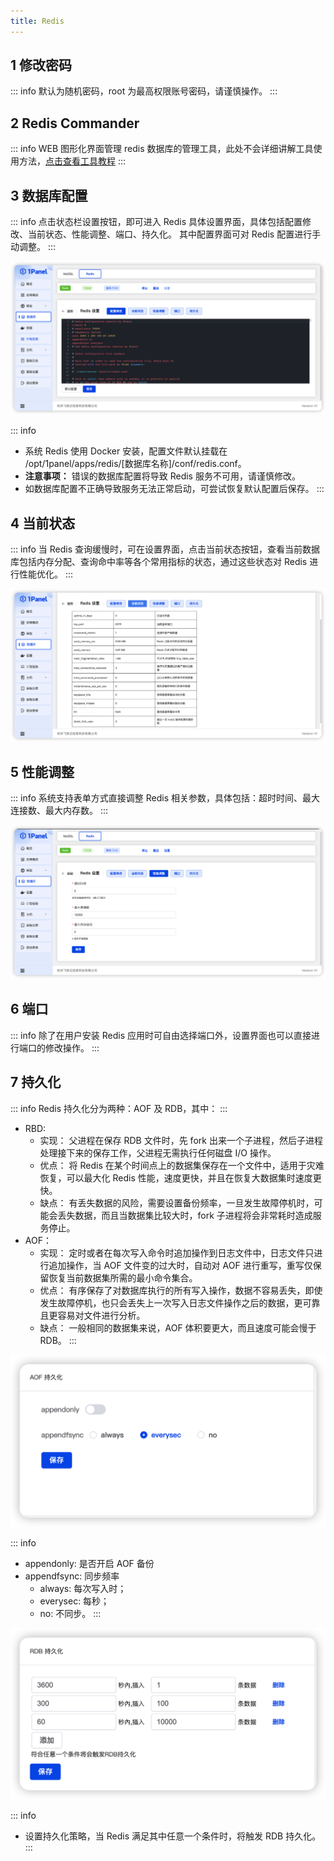 ```yaml
---
title: Redis
---
```


## 1 修改密码

::: info
默认为随机密码，root 为最高权限账号密码，请谨慎操作。
:::

## 2 Redis Commander

::: info
WEB 图形化界面管理 redis 数据库的管理工具，此处不会详细讲解工具使用方法，[点击查看工具教程](http://joeferner.github.io/redis-commander/)
:::

## 3 数据库配置

::: info
点击状态栏设置按钮，即可进入 Redis 具体设置界面，具体包括配置修改、当前状态、性能调整、端口、持久化。
其中配置界面可对 Redis 配置进行手动调整。
:::

![img.png](../../img/databases/redis_conf.png)

::: info
- 系统 Redis 使用 Docker 安装，配置文件默认挂载在 /opt/1panel/apps/redis/[数据库名称]/conf/redis.conf。
- **注意事项：** 错误的数据库配置将导致 Redis 服务不可用，请谨慎修改。
- 如数据库配置不正确导致服务无法正常启动，可尝试恢复默认配置后保存。
:::

## 4 当前状态

::: info
当 Redis 查询缓慢时，可在设置界面，点击当前状态按钮，查看当前数据库包括内存分配、查询命中率等各个常用指标的状态，通过这些状态对 Redis 进行性能优化。
:::

![img.png](../../img/databases/redis_status.png)

## 5 性能调整

::: info
系统支持表单方式直接调整 Redis 相关参数，具体包括：超时时间、最大连接数、最大内存数。
:::

![img.png](../../img/databases/redis_variables.png)

## 6 端口

::: info
除了在用户安装 Redis 应用时可自由选择端口外，设置界面也可以直接进行端口的修改操作。
:::

## 7 持久化

::: info
Redis 持久化分为两种：AOF 及 RDB，其中：
:::

- RBD: 
    - 实现： 父进程在保存 RDB 文件时，先 fork 出来一个子进程，然后子进程处理接下来的保存工作，父进程无需执行任何磁盘 I/O 操作。
    - 优点： 将 Redis 在某个时间点上的数据集保存在一个文件中，适用于灾难恢复，可以最大化 Redis 性能，速度更快，并且在恢复大数据集时速度更快。
    - 缺点： 有丢失数据的风险，需要设置备份频率，一旦发生故障停机时，可能会丢失数据，而且当数据集比较大时，fork 子进程将会非常耗时造成服务停止。
- AOF：
    - 实现： 定时或者在每次写入命令时追加操作到日志文件中，日志文件只进行追加操作，当 AOF 文件变的过大时，自动对 AOF 进行重写，重写仅保留恢复当前数据集所需的最小命令集合。
    - 优点： 有序保存了对数据库执行的所有写入操作，数据不容易丢失，即使发生故障停机，也只会丢失上一次写入日志文件操作之后的数据，更可靠且更容易对文件进行分析。
    - 缺点： 一般相同的数据集来说，AOF 体积要更大，而且速度可能会慢于 RDB。
:::

![img.png](../../img/databases/redis_backup_aof.png)

::: info
- appendonly: 是否开启 AOF 备份
- appendfsync: 同步频率
    - always: 每次写入时；
    - everysec: 每秒；
    - no: 不同步。
:::

![img.png](../../img/databases/redis_backup_rdb.png)

::: info
- 设置持久化策略，当 Redis 满足其中任意一个条件时，将触发 RDB 持久化。 
:::